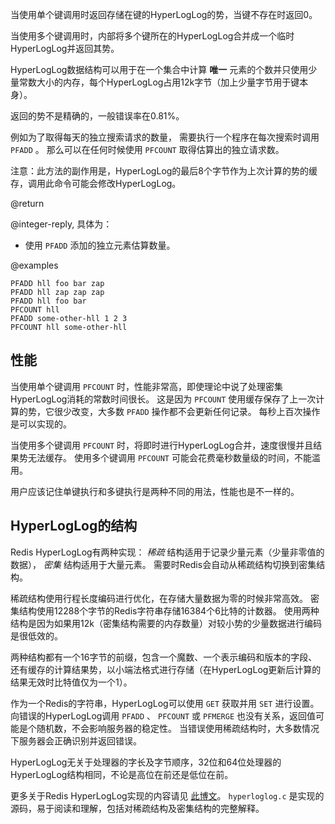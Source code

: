 当使用单个键调用时返回存储在键的HyperLogLog的势，当键不存在时返回0。

当使用多个键调用时，内部将多个键所在的HyperLogLog合并成一个临时HyperLogLog并返回其势。

HyperLogLog数据结构可以用于在一个集合中计算 **唯一** 元素的个数并只使用少量常数大小的内存，每个HyperLogLog占用12k字节（加上少量字节用于键本身）。

返回的势不是精确的，一般错误率在0.81%。

例如为了取得每天的独立搜索请求的数量， 需要执行一个程序在每次搜索时调用 `PFADD` 。
那么可以在任何时候使用 `PFCOUNT` 取得估算出的独立请求数。

注意：此方法的副作用是，HyperLogLog的最后8个字节作为上次计算的势的缓存，调用此命令可能会修改HyperLogLog。

@return

@integer-reply, 具体为：

* 使用 `PFADD` 添加的独立元素估算数量。

@examples

```cli
PFADD hll foo bar zap
PFADD hll zap zap zap
PFADD hll foo bar
PFCOUNT hll
PFADD some-other-hll 1 2 3
PFCOUNT hll some-other-hll
```

性能
---

当使用单个键调用 `PFCOUNT` 时，性能非常高，即使理论中说了处理密集HyperLogLog消耗的常数时间很长。
这是因为 `PFCOUNT` 使用缓存保存了上一次计算的势，它很少改变，大多数 `PFADD` 操作都不会更新任何记录。
每秒上百次操作是可以实现的。

当使用多个键调用 `PFCOUNT` 时，将即时进行HyperLogLog合并，速度很慢并且结果势无法缓存。
使用多个键调用 `PFCOUNT` 可能会花费毫秒数量级的时间，不能滥用。

用户应该记住单键执行和多键执行是两种不同的用法，性能也是不一样的。

HyperLogLog的结构
---

Redis HyperLogLog有两种实现：
 *稀疏* 结构适用于记录少量元素（少量非零值的数据）， *密集* 结构适用于大量元素。
需要时Redis会自动从稀疏结构切换到密集结构。

稀疏结构使用行程长度编码进行优化，在存储大量数据为零的时候非常高效。 
密集结构使用12288个字节的Redis字符串存储16384个6比特的计数器。
使用两种结构是因为如果用12k（密集结构需要的内存数量）对较小势的少量数据进行编码是很低效的。

两种结构都有一个16字节的前缀，包含一个魔数、一个表示编码和版本的字段、还有缓存的计算结果势，以小端法格式进行存储（在HyperLogLog更新后计算的结果无效时比特值仅为一个1）。

作为一个Redis的字符串，HyperLogLog可以使用 `GET` 获取并用 `SET` 进行设置。
向错误的HyperLogLog调用 `PFADD` 、 `PFCOUNT` 或 `PFMERGE` 也没有关系，返回值可能是个随机数，不会影响服务器的稳定性。
当错误使用稀疏结构时，大多数情况下服务器会正确识别并返回错误。

HyperLogLog无关于处理器的字长及字节顺序，32位和64位处理器的HyperLogLog结构相同，不论是高位在前还是低位在前。

更多关于Redis HyperLogLog实现的内容请见 [此博文](http://antirez.com/news/75)。
 `hyperloglog.c` 是实现的源码，易于阅读和理解，包括对稀疏结构及密集结构的完整解释。
